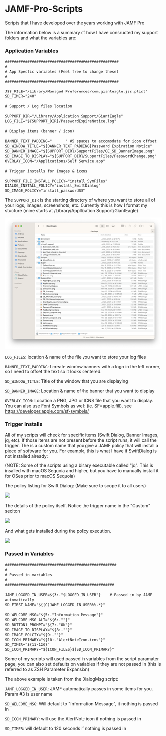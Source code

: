 # JAMF-Pro-Scripts
Scripts that I have developed over the years working with JAMF Pro

The information below is a summary of how I have consructed my support folders and what the variables are:

### Application Variables ###
```
###################################################
#
# App Specfic variables (Feel free to change these)
#
###################################################

JSS_FILE="/Library/Managed Preferences/com.gianteagle.jss.plist"
SD_TIMER="240"

# Support / Log files location

SUPPORT_DIR="/Library/Application Support/GiantEagle"
LOG_FILE="${SUPPORT_DIR}/PasswordExpireNotice.log"

# Display items (banner / icon)

BANNER_TEXT_PADDING="      " #5 spaces to accomodate for icon offset
SD_WINDOW_TITLE="${BANNER_TEXT_PADDING}Password Expiration Notice"
SD_BANNER_IMAGE="${SUPPORT_DIR}/SupportFiles/GE_SD_BannerImage.png"
SD_IMAGE_TO_DISPLAY="${SUPPORT_DIR}/SupportFiles/PasswordChange.png"
OVERLAY_ICON="/Applications/Self Service.app"

# Trigger installs for Images & icons

SUPPORT_FILE_INSTALL_POLICY="install_SymFiles"
DIALOG_INSTALL_POLICY="install_SwiftDialog"
SD_IMAGE_POLICY="install_passwordSS"
```

The ```SUPPORT_DIR``` is the starting directory of where you want to store all of your logs, images, screenshots, etc.  Currently this is how I format my stucture (mine starts at /Library/Appllication Support/GiantEagle)

![](/README-FileStructure.png)

```LOG_FILES```: location & name of the file you want to store your log files

```BANNER_TEXT_PADDING```: I create window banners with a logo in the left corner, so I need to offset the text so it looks centered.

```SD_WINDOW_TITLE```: Title of the window that you are displaying

```SD_BANNER_IMAGE```: Location & name of the banner that you want to display

```OVERLAY_ICON```: Location a PNG, JPG or ICNS file that you want to display.  You can also use Font Symbols as well: (ie.  SF=apple.fill). see https://developer.apple.com/sf-symbols/

### Trigger Installs ###

All of my scripts will check for specific items (Swift Dialog, Banner Images, jq, etc).  If those items are not present before the script runs, it will call the trigger.  The is a custom name that you give a JAMF policy that will install a piece of software for you.  For example, this is what I have if SwiftDialog is not installed already:

(NOTE: Some of the scripts using a binary executable called "jq".  This is insalled with macOS Sequoia and higher, but you have to manually install it for OSes prior to macOS Sequoia)

The policy listing for Swift Dialog: (Make sure to scope it to all users)

![](/README-JAMFPolicy.png)

The details of the policy itself.  Notice the trigger name in the "Custom" seciton

![](/README-JAMFTrigger.png)

And what gets installed during the policy execution.  

![](/README_JAMFPackage.png)


### Passed in Variables ###
```
##################################################
#
# Passed in variables
# 
#################################################

JAMF_LOGGED_IN_USER=${3:-"$LOGGED_IN_USER"}    # Passed in by JAMF automatically
SD_FIRST_NAME="${(C)JAMF_LOGGED_IN_USER%%.*}"   

SD_WELCOME_MSG="${5:-"Information Message"}"
SD_WELCOME_MSG_ALT="${6:-""}"
SD_BUTTON1_PROMPT="${7:-"OK"}"
SD_IMAGE_TO_DISPLAY="${8:-""}"
SD_IMAGE_POLCIY="${9:-""}"
SD_ICON_PRIMARY="${10:-"AlertNoteIcon.icns"}"
SD_TIMER="${11-120}"
SD_ICON_PRIMARY="${ICON_FILES}${SD_ICON_PRIMARY}"
```

Some of my scripts will used passed in variables from the script paramater page, you can also set defaults on variables if they are not passed in (this is referred to as ZSH Parameter Expansion)

The above example is taken from the DialogMsg script:

```JAMF_LOGGED_IN_USER```: JAMF automatically passes in some items for you. Param #3 is user name

```SD_WELCOME_MSG```: Will default to "Information Message", it nothing is passed in

```SD_ICON_PRIMARY```: will use the AlertNote icon if nothing is passed in

```SD_TIMER```: will default to 120 seconds if nothing is passed in
